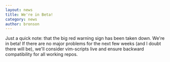 ```yaml
---
layout: news
title: We're in Beta!
category: news
author: bronson
---
```


Just a quick note: that the big red warning sign has been taken down.
We're in beta!  If there are no major problems for the next few weeks
(and I doubt there will be), we'll consider vim-scripts live and
ensure backward compatibility for all working repos.
